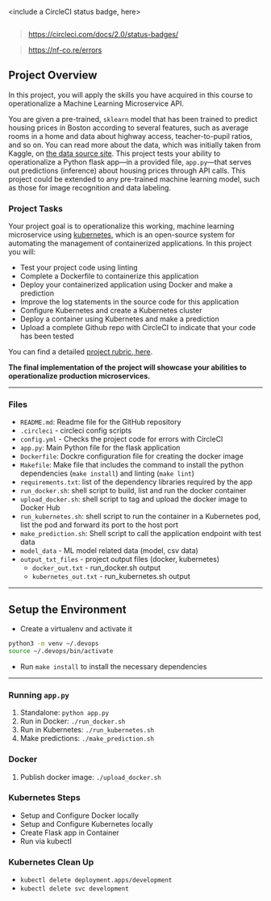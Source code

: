 <include a CircleCI status badge, here>

[![<CircleCI>](https://circleci.com/gh/goldin2008/project-ml-microservice-kubernetes.svg?style=svg)](https://circleci.com/gh/goldin2008/project-ml-microservice-kubernetes)

> https://circleci.com/docs/2.0/status-badges/

> https://nf-co.re/errors

## Project Overview

In this project, you will apply the skills you have acquired in this course to operationalize a Machine Learning Microservice API. 

You are given a pre-trained, `sklearn` model that has been trained to predict housing prices in Boston according to several features, such as average rooms in a home and data about highway access, teacher-to-pupil ratios, and so on. You can read more about the data, which was initially taken from Kaggle, on [the data source site](https://www.kaggle.com/c/boston-housing). This project tests your ability to operationalize a Python flask app—in a provided file, `app.py`—that serves out predictions (inference) about housing prices through API calls. This project could be extended to any pre-trained machine learning model, such as those for image recognition and data labeling.

### Project Tasks

Your project goal is to operationalize this working, machine learning microservice using [kubernetes](https://kubernetes.io/), which is an open-source system for automating the management of containerized applications. In this project you will:
* Test your project code using linting
* Complete a Dockerfile to containerize this application
* Deploy your containerized application using Docker and make a prediction
* Improve the log statements in the source code for this application
* Configure Kubernetes and create a Kubernetes cluster
* Deploy a container using Kubernetes and make a prediction
* Upload a complete Github repo with CircleCI to indicate that your code has been tested

You can find a detailed [project rubric, here](https://review.udacity.com/#!/rubrics/2576/view).

**The final implementation of the project will showcase your abilities to operationalize production microservices.**

---

### Files

* `README.md`: Readme file for the GitHub repository
* `.circleci` - circleci config scripts
* `config.yml` - Checks the project code for errors with CircleCI
* `app.py`: Main Python file for the flask application
* `Dockerfile`: Dockre configuration file for creating the docker image
* `Makefile`: Make file that includes the command to install the python dependencies (`make install`) and linting (`make lint`)
* `requirements.txt`: list of the dependency libraries required by the app
* `run_docker.sh`: shell script to build, list and run the docker container
* `upload_docker.sh`: shell script to tag and upload the docker image to Docker Hub
* `run_kubernetes.sh`: shell script to run the container in a Kubernetes pod, list the pod and forward its port to the host port
* `make_prediction.sh`: Shell script to call the application endpoint with test data
* `model_data` - ML model related data (model, csv data)
* `output_txt_files` - project output files (docker, kubernetes)
    * `docker_out.txt` - run_docker.sh output
    * `kubernetes_out.txt` - run_kubernetes.sh output
    
---

## Setup the Environment

* Create a virtualenv and activate it

```sh
python3 -m venv ~/.devops
source ~/.devops/bin/activate
```

* Run `make install` to install the necessary dependencies

---

### Running `app.py`

1. Standalone:  `python app.py`
2. Run in Docker:  `./run_docker.sh`
3. Run in Kubernetes:  `./run_kubernetes.sh`
4. Make predictions: `./make_prediction.sh`

### Docker

1. Publish docker image: `./upload_docker.sh`

### Kubernetes Steps

* Setup and Configure Docker locally
* Setup and Configure Kubernetes locally
* Create Flask app in Container
* Run via kubectl

### Kubernetes Clean Up
- `kubectl delete deployment.apps/development`
- `kubectl delete svc development`
